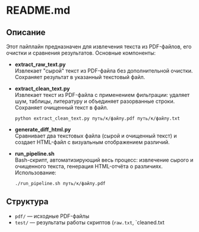 # README.md

## Описание

Этот пайплайн предназначен для извлечения текста из PDF-файлов, его очистки и сравнения результатов. Основные компоненты:

- **extract_raw_text.py**  
  Извлекает "сырой" текст из PDF-файла без дополнительной очистки. Сохраняет результат в указанный текстовый файл.

- **extract_clean_text.py**  
  Извлекает текст из PDF-файла с применением фильтрации: удаляет шум, таблицы, литературу и объединяет разорванные строки. Сохраняет очищенный текст в файл.
  ```
  python extract_clean_text.py путь/к/файлу.pdf путь/к/файлу.txt
  ```
- **generate_diff_html.py**  
  Сравнивает два текстовых файла (сырой и очищенный текст) и создает HTML-файл с визуальным отображением различий.

- **run_pipeline.sh**  
  Bash-скрипт, автоматизирующий весь процесс: извлечение сырого и очищенного текста, генерация HTML-отчёта о различиях. Использование:
  ```
  ./run_pipeline.sh путь/к/файлу.pdf
  ```

## Структура

- `pdf/` — исходные PDF-файлы
- `test/` — результаты работы скриптов (`raw.txt`, `cleaned.txt
